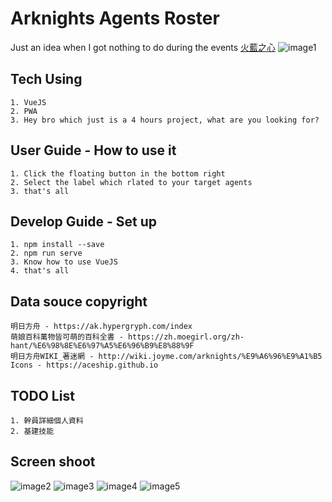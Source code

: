 # Arknights Agents Roster
Just an idea when I got nothing to do during the events [火藍之心](http://wiki.joyme.com/arknights/SideStory%E3%80%8C%E7%81%AB%E8%93%9D%E4%B9%8B%E5%BF%83%E3%80%8D%E5%8D%B3%E5%B0%86%E5%BC%80%E5%90%AF)
![image1](https://i.imgur.com/t6mDQPZ.png) 

## Tech Using
```
1. VueJS
2. PWA
3. Hey bro which just is a 4 hours project, what are you looking for?
```

## User Guide - How to use it
```
1. Click the floating button in the bottom right
2. Select the label which rlated to your target agents
3. that's all
```

## Develop Guide - Set up
```
1. npm install --save
2. npm run serve
3. Know how to use VueJS
4. that's all
```

## Data souce copyright
```
明日方舟 - https://ak.hypergryph.com/index
萌娘百科萬物皆可萌的百科全書 - https://zh.moegirl.org/zh-hant/%E6%98%8E%E6%97%A5%E6%96%B9%E8%88%9F
明日方舟WIKI_著迷網 - http://wiki.joyme.com/arknights/%E9%A6%96%E9%A1%B5
Icons - https://aceship.github.io
```

## TODO List
```
1. 幹員詳細個人資料
2. 基建技能
```

## Screen shoot
![image2](https://i.imgur.com/YeGeJ7j.png)
![image3](https://i.imgur.com/h21RCee.jpg)
![image4](https://i.imgur.com/Xe7qm0T.png)
![image5](https://i.imgur.com/cZb4EsE.jpg)
